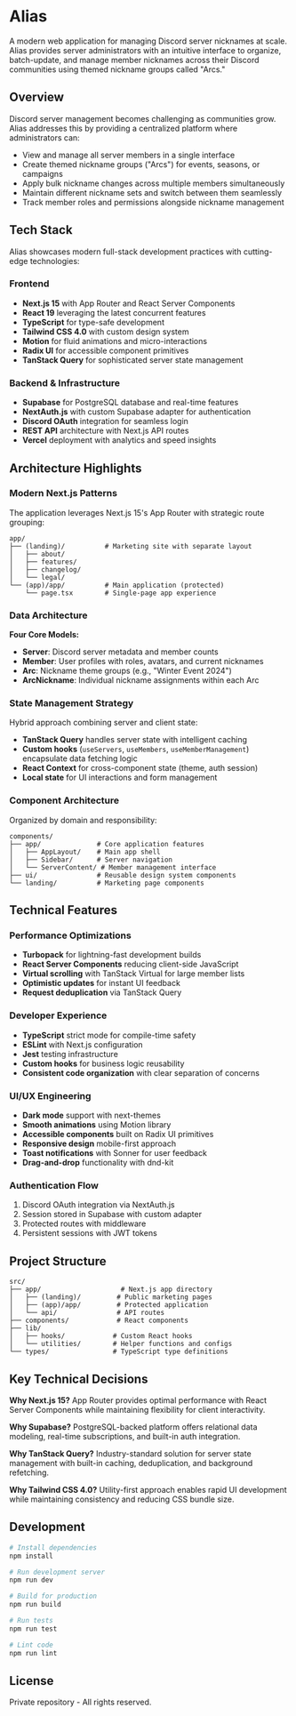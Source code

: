 # **Alias**

A modern web application for managing Discord server nicknames at scale. Alias provides server administrators with an intuitive interface to organize, batch-update, and manage member nicknames across their Discord communities using themed nickname groups called "Arcs."

## Overview

Discord server management becomes challenging as communities grow. Alias addresses this by providing a centralized platform where administrators can:

- View and manage all server members in a single interface
- Create themed nickname groups ("Arcs") for events, seasons, or campaigns
- Apply bulk nickname changes across multiple members simultaneously
- Maintain different nickname sets and switch between them seamlessly
- Track member roles and permissions alongside nickname management

## Tech Stack

Alias showcases modern full-stack development practices with cutting-edge technologies:

### Frontend
- **Next.js 15** with App Router and React Server Components
- **React 19** leveraging the latest concurrent features
- **TypeScript** for type-safe development
- **Tailwind CSS 4.0** with custom design system
- **Motion** for fluid animations and micro-interactions
- **Radix UI** for accessible component primitives
- **TanStack Query** for sophisticated server state management

### Backend & Infrastructure
- **Supabase** for PostgreSQL database and real-time features
- **NextAuth.js** with custom Supabase adapter for authentication
- **Discord OAuth** integration for seamless login
- **REST API** architecture with Next.js API routes
- **Vercel** deployment with analytics and speed insights

## Architecture Highlights

### Modern Next.js Patterns
The application leverages Next.js 15's App Router with strategic route grouping:

```
app/
├── (landing)/          # Marketing site with separate layout
│   ├── about/
│   ├── features/
│   ├── changelog/
│   └── legal/
└── (app)/app/          # Main application (protected)
    └── page.tsx        # Single-page app experience
```

### Data Architecture
**Four Core Models:**
- **Server**: Discord server metadata and member counts
- **Member**: User profiles with roles, avatars, and current nicknames
- **Arc**: Nickname theme groups (e.g., "Winter Event 2024")
- **ArcNickname**: Individual nickname assignments within each Arc

### State Management Strategy
Hybrid approach combining server and client state:

- **TanStack Query** handles server state with intelligent caching
- **Custom hooks** (`useServers`, `useMembers`, `useMemberManagement`) encapsulate data fetching logic
- **React Context** for cross-component state (theme, auth session)
- **Local state** for UI interactions and form management

### Component Architecture
Organized by domain and responsibility:

```
components/
├── app/              # Core application features
│   ├── AppLayout/    # Main app shell
│   ├── Sidebar/      # Server navigation
│   └── ServerContent/ # Member management interface
├── ui/               # Reusable design system components
└── landing/          # Marketing page components
```

## Technical Features

### Performance Optimizations
- **Turbopack** for lightning-fast development builds
- **React Server Components** reducing client-side JavaScript
- **Virtual scrolling** with TanStack Virtual for large member lists
- **Optimistic updates** for instant UI feedback
- **Request deduplication** via TanStack Query

### Developer Experience
- **TypeScript** strict mode for compile-time safety
- **ESLint** with Next.js configuration
- **Jest** testing infrastructure
- **Custom hooks** for business logic reusability
- **Consistent code organization** with clear separation of concerns

### UI/UX Engineering
- **Dark mode** support with next-themes
- **Smooth animations** using Motion library
- **Accessible components** built on Radix UI primitives
- **Responsive design** mobile-first approach
- **Toast notifications** with Sonner for user feedback
- **Drag-and-drop** functionality with dnd-kit

### Authentication Flow
1. Discord OAuth integration via NextAuth.js
2. Session stored in Supabase with custom adapter
3. Protected routes with middleware
4. Persistent sessions with JWT tokens

## Project Structure

```
src/
├── app/                    # Next.js app directory
│   ├── (landing)/         # Public marketing pages
│   ├── (app)/app/         # Protected application
│   └── api/               # API routes
├── components/            # React components
├── lib/
│   ├── hooks/            # Custom React hooks
│   └── utilities/        # Helper functions and configs
└── types/                # TypeScript type definitions
```

## Key Technical Decisions

**Why Next.js 15?**
App Router provides optimal performance with React Server Components while maintaining flexibility for client interactivity.

**Why Supabase?**
PostgreSQL-backed platform offers relational data modeling, real-time subscriptions, and built-in auth integration.

**Why TanStack Query?**
Industry-standard solution for server state management with built-in caching, deduplication, and background refetching.

**Why Tailwind CSS 4.0?**
Utility-first approach enables rapid UI development while maintaining consistency and reducing CSS bundle size.

## Development

```bash
# Install dependencies
npm install

# Run development server
npm run dev

# Build for production
npm run build

# Run tests
npm run test

# Lint code
npm run lint
```

## License

Private repository - All rights reserved.
